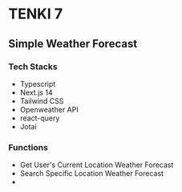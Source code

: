 # TENKI 7

## Simple Weather Forecast

### Tech Stacks

- Typescript
- Next.js 14
- Tailwind CSS
- Openweather API
- react-query
- Jotai

### Functions

- Get User's Current Location Weather Forecast
- Search Specific Location Weather Forecast
-

